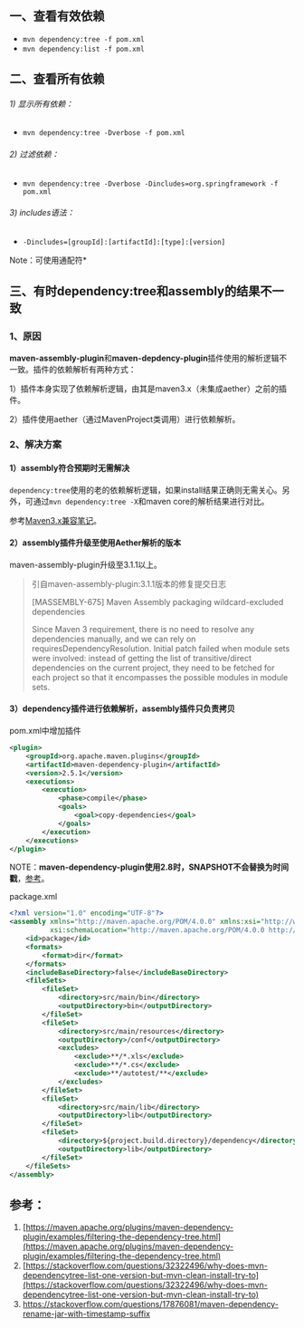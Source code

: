 ## 一、查看有效依赖

* `mvn dependency:tree -f pom.xml`
* `mvn dependency:list -f pom.xml`
## 二、查看所有依赖

###### 1) 显示所有依赖：

* `mvn dependency:tree -Dverbose -f pom.xml`
###### 2) 过滤依赖：

* `mvn dependency:tree -Dverbose -Dincludes=org.springframework -f pom.xml`
###### 3) includes语法：
* `-Dincludes=[groupId]:[artifactId]:[type]:[version]`

Note：可使用通配符*

## 三、有时dependency:tree和assembly的结果不一致

### 1、原因

**maven-assembly-plugin**和**maven-depdency-plugin**插件使用的解析逻辑不一致。插件的依赖解析有两种方式：

1）插件本身实现了依赖解析逻辑，由其是maven3.x（未集成aether）之前的插件。

2）插件使用aether（通过MavenProject类调用）进行依赖解析。

### 2、解决方案

#### 1）assembly符合预期时无需解决

`dependency:tree`使用的老的依赖解析逻辑，如果install结果正确则无需关心。另外，可通过`mvn dependency:tree -X`和maven core的解析结果进行对比。

参考[Maven3.x兼容笔记](20.Maven3.x兼容笔记.md)。

#### 2）assembly插件升级至使用Aether解析的版本

maven-assembly-plugin升级至3.1.1以上。

>引自maven-assembly-plugin:3.1.1版本的修复提交日志
>
>[MASSEMBLY-675] Maven Assembly packaging wildcard-excluded dependencies
>
>Since Maven 3 requirement, there is no need to resolve any dependencies
>manually, and we can rely on requiresDependencyResolution. Initial patch
>failed when module sets were involved: instead of getting the list of
>transitive/direct dependencies on the current project, they need to be
>fetched for each project so that it encompasses the possible modules in
>module sets.

#### 3）dependency插件进行依赖解析，assembly插件只负责拷贝

pom.xml中增加插件

```xml
<plugin>
    <groupId>org.apache.maven.plugins</groupId>
    <artifactId>maven-dependency-plugin</artifactId>
    <version>2.5.1</version>
    <executions>
        <execution>
            <phase>compile</phase>
            <goals>
                <goal>copy-dependencies</goal>
            </goals>
        </execution>
    </executions>
</plugin>
```

NOTE：**maven-dependency-plugin使用2.8时，SNAPSHOT不会替换为时间戳**，[参考](https://stackoverflow.com/questions/17876081/maven-dependency-rename-jar-with-timestamp-suffix)。

package.xml

```xml
<?xml version="1.0" encoding="UTF-8"?>
<assembly xmlns="http://maven.apache.org/POM/4.0.0" xmlns:xsi="http://www.w3.org/2001/XMLSchema-instance"
          xsi:schemaLocation="http://maven.apache.org/POM/4.0.0 http://maven.apache.org/xsd/assembly-1.0.0.xsd">
    <id>package</id>
    <formats>
        <format>dir</format>
    </formats>
    <includeBaseDirectory>false</includeBaseDirectory>
    <fileSets>
        <fileSet>
            <directory>src/main/bin</directory>
            <outputDirectory>bin</outputDirectory>
        </fileSet>
        <fileSet>
            <directory>src/main/resources</directory>
            <outputDirectory>/conf</outputDirectory>
            <excludes>
                <exclude>**/*.xls</exclude>
                <exclude>**/*.cs</exclude>
                <exclude>**/autotest/**</exclude>
            </excludes>
        </fileSet>
        <fileSet>
            <directory>src/main/lib</directory>
            <outputDirectory>lib</outputDirectory>
        </fileSet>
        <fileSet>
            <directory>${project.build.directory}/dependency</directory>
            <outputDirectory>lib</outputDirectory>
        </fileSet>
    </fileSets>
</assembly>
```

## 参考：

1. [https://maven.apache.org/plugins/maven-dependency-plugin/examples/filtering-the-dependency-tree.html](https://maven.apache.org/plugins/maven-dependency-plugin/examples/filtering-the-dependency-tree.html)
2. [https://stackoverflow.com/questions/32322496/why-does-mvn-dependencytree-list-one-version-but-mvn-clean-install-try-to](https://stackoverflow.com/questions/32322496/why-does-mvn-dependencytree-list-one-version-but-mvn-clean-install-try-to)
3. https://stackoverflow.com/questions/17876081/maven-dependency-rename-jar-with-timestamp-suffix